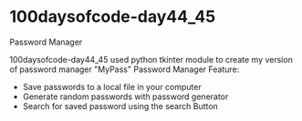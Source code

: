 # 100daysofcode-day44_45
Password Manager

100daysofcode-day44_45 used python tkinter module to create my version of password manager "MyPass"
Password Manager Feature:
  - Save passwords to a local file in your computer
  - Generate random passwords with password generator
  - Search for saved password using the search Button
